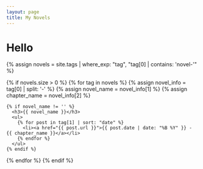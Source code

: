 ```yaml
---
layout: page
title: My Novels
---
```

<h1>Hello</h1>

{% assign novels = site.tags | where_exp: "tag", "tag[0] | contains: 'novel-'" %}

{% if novels.size > 0 %}
  {% for tag in novels %}
    {% assign novel_info = tag[0] | split: '-' %}
    {% assign novel_name = novel_info[1] %}
    {% assign chapter_name = novel_info[2] %}
    
    {% if novel_name != '' %}
      <h3>{{ novel_name }}</h3>
      <ul>
        {% for post in tag[1] | sort: "date" %}
          <li><a href="{{ post.url }}">{{ post.date | date: "%B %Y" }} - {{ chapter_name }}</a></li>
        {% endfor %}
      </ul>
    {% endif %}
  {% endfor %}
{% endif %}






